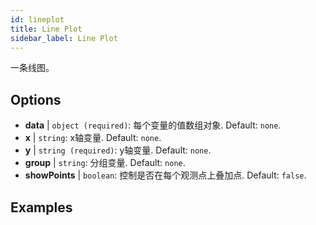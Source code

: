 ```yaml
---
id: lineplot
title: Line Plot
sidebar_label: Line Plot
---
```


一条线图。

## Options

* __data__ | `object (required)`: 每个变量的值数组对象. Default: `none`.
* __x__ | `string`: x轴变量. Default: `none`.
* __y__ | `string (required)`: y轴变量. Default: `none`.
* __group__ | `string`: 分组变量. Default: `none`.
* __showPoints__ | `boolean`: 控制是否在每个观测点上叠加点. Default: `false`.


## Examples

